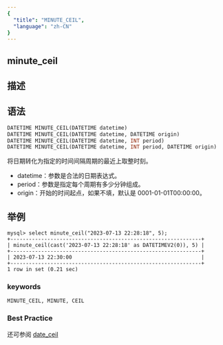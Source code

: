 ```yaml
---
{
  "title": "MINUTE_CEIL",
  "language": "zh-CN"
}
---
```


## minute_ceil
## 描述
## 语法

```sql
DATETIME MINUTE_CEIL(DATETIME datetime)
DATETIME MINUTE_CEIL(DATETIME datetime, DATETIME origin)
DATETIME MINUTE_CEIL(DATETIME datetime, INT period)
DATETIME MINUTE_CEIL(DATETIME datetime, INT period, DATETIME origin)
```

将日期转化为指定的时间间隔周期的最近上取整时刻。

- datetime：参数是合法的日期表达式。
- period：参数是指定每个周期有多少分钟组成。
- origin：开始的时间起点，如果不填，默认是 0001-01-01T00:00:00。

## 举例

```
mysql> select minute_ceil("2023-07-13 22:28:18", 5);
+--------------------------------------------------------------+
| minute_ceil(cast('2023-07-13 22:28:18' as DATETIMEV2(0)), 5) |
+--------------------------------------------------------------+
| 2023-07-13 22:30:00                                          |
+--------------------------------------------------------------+
1 row in set (0.21 sec)
```

### keywords

    MINUTE_CEIL, MINUTE, CEIL

### Best Practice

还可参阅 [date_ceil](./date_ceil)
